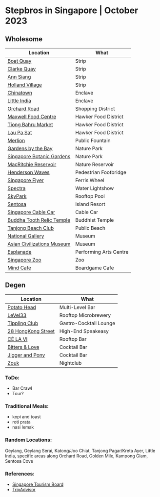 # Stepbros in Singapore | October 2023

## Wholesome

| Location | What |
| -------- | ---- |
| [Boat Quay](https://maps.app.goo.gl/7ZTjYhFenrDVVJWL7?g_st=ic) | Strip
| [Clarke Quay](https://maps.app.goo.gl/5Ugz4L3yW2pTc6TW7?g_st=ic) | Strip
| [Ann Siang](https://www.visitsingapore.com/editorials/ann-siang-and-club-street/) | Strip
| [Holland Village](https://www.visitsingapore.com/see-do-singapore/places-to-see/holland-village/) | Strip
| [Chinatown](https://chinatown.sg/) | Enclave
| [Little India](https://www.visitsingapore.com/see-do-singapore/places-to-see/little-india/) | Enclave
| [Orchard Road](https://www.visitsingapore.com/see-do-singapore/places-to-see/orchard/) | Shopping District
| [Maxwell Food Centre](https://www.tripadvisor.com/Attraction_Review-g294265-d13078277-Reviews-Maxwell_Food_Centre-Singapore.html) | Hawker Food District
| [Tiong Bahru Market](https://tiongbahru.market/) | Hawker Food District
| [Lau Pa Sat](https://laupasat.sg/) | Hawker Food District
| [Merlion](https://www.visitsingapore.com/see-do-singapore/recreation-leisure/viewpoints/merlion-park/) | Public Fountain
| [Gardens by the Bay](https://www.gardensbythebay.com.sg/) | Nature Park
| [Singapore Botanic Gardens](https://www.nparks.gov.sg/sbg) | Nature Park
| [MacRitchie Reservoir](https://www.visitsingapore.com/see-do-singapore/nature-wildlife/reserves/macritchie-nature-reserve/) | Nature Reservoir
| [Henderson Waves](https://www.visitsingapore.com/see-do-singapore/architecture/modern/henderson-waves/) | Pedestrian Footbridge
| [Singapore Flyer](https://www.singaporeflyer.com/en) | Ferris Wheel
| [Spectra](https://www.marinabaysands.com/attractions/spectra.html) | Water Lightshow
| [SkyPark](https://www.marinabaysands.com/attractions/sands-skypark.html) | Rooftop Pool
| [Sentosa](https://www.sentosa.com.sg/) | Island Resort
| [Singapore Cable Car](https://www.sentosa.com.sg/en/things-to-do/attractions/singapore-cable-car-sky-network/) | Cable Car
| [Buddha Tooth Relic Temple](https://www.buddhatoothrelictemple.org.sg/) | Buddhist Temple
| [Tanjong Beach Club](https://www.tanjongbeachclub.com/) | Public Beach
| [National Gallery](https://www.nationalgallery.sg/) | Museum
| [Asian Civilizations Museum](https://www.nhb.gov.sg/acm/) | Museum
| [Esplanade](https://www.esplanade.com/) | Performing Arts Centre
| [Singapore Zoo](https://www.mandai.com/en/singapore-zoo.html) | Zoo
| [Mind Cafe](https://themindcafe.com.sg/) | Boardgame Cafe


## Degen

| Location | What |
| -------- | ---- |
| [Potato Head](https://singapore.potatohead.co/) | Multi-Level Bar
| [LeVel33](https://level33.com.sg/) | Rooftop Microbrewery
| [Tippling Club](https://tipplingclub.com/) | Gastro-Cocktail Lounge
| [28 HongKong Street](https://28hks.com/) | High-End Speakeasy
| [CÉ LA VI](https://www.celavi.com/en/singapore/) | Rooftop Bar
| [Bitters & Love](https://www.bittersandlove.com/) | Cocktail Bar
| [Jigger and Pony](https://www.jiggerandpony.com/) | Cocktail Bar
| [Zouk](https://zoukclub.com/) | Nightclub


### ToDo:
- Bar Crawl
- Tour?

### Traditional Meals:
- kopi and toast
- roti prata
- nasi lemak

### Random Locations:
Geylang, Geylang Serai, Katong/Joo Chiat, Tanjong Pagar/Kreta Ayer, Little India, specific areas along Orchard Road, Golden Mile, Kampong Glam, Sentosa Cove

### References:
- [Singapore Tourism Board](https://www.visitsingapore.com/en/)
- [TripAdvisor](https://www.tripadvisor.com/Attractions-g294265-Activities-Singapore.html)